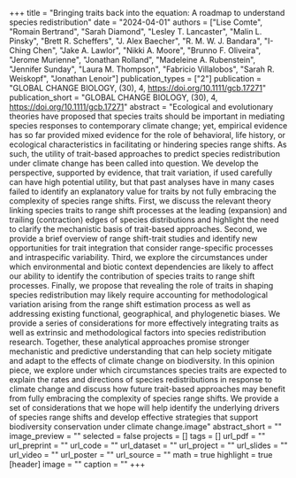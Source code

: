 +++
title = "Bringing traits back into the equation: A roadmap to understand species redistribution"
date = "2024-04-01"
authors = ["Lise Comte", "Romain Bertrand", "Sarah Diamond", "Lesley T. Lancaster", "Malin L. Pinsky", "Brett R. Scheffers", "J. Alex Baecher", "R. M. W. J. Bandara", "I-Ching Chen", "Jake A. Lawlor", "Nikki A. Moore", "Brunno F. Oliveira", "Jerome Murienne", "Jonathan Rolland", "Madeleine A. Rubenstein", "Jennifer Sunday", "Laura M. Thompson", "Fabricio Villalobos", "Sarah R. Weiskopf", "Jonathan Lenoir"]
publication_types = ["2"]
publication = "GLOBAL CHANGE BIOLOGY, (30), 4, https://doi.org/10.1111/gcb.17271"
publication_short = "GLOBAL CHANGE BIOLOGY, (30), 4, https://doi.org/10.1111/gcb.17271"
abstract = "Ecological and evolutionary theories have proposed that species traits should be important in mediating species responses to contemporary climate change; yet, empirical evidence has so far provided mixed evidence for the role of behavioral, life history, or ecological characteristics in facilitating or hindering species range shifts. As such, the utility of trait-based approaches to predict species redistribution under climate change has been called into question. We develop the perspective, supported by evidence, that trait variation, if used carefully can have high potential utility, but that past analyses have in many cases failed to identify an explanatory value for traits by not fully embracing the complexity of species range shifts. First, we discuss the relevant theory linking species traits to range shift processes at the leading (expansion) and trailing (contraction) edges of species distributions and highlight the need to clarify the mechanistic basis of trait-based approaches. Second, we provide a brief overview of range shift-trait studies and identify new opportunities for trait integration that consider range-specific processes and intraspecific variability. Third, we explore the circumstances under which environmental and biotic context dependencies are likely to affect our ability to identify the contribution of species traits to range shift processes. Finally, we propose that revealing the role of traits in shaping species redistribution may likely require accounting for methodological variation arising from the range shift estimation process as well as addressing existing functional, geographical, and phylogenetic biases. We provide a series of considerations for more effectively integrating traits as well as extrinsic and methodological factors into species redistribution research. Together, these analytical approaches promise stronger mechanistic and predictive understanding that can help society mitigate and adapt to the effects of climate change on biodiversity. In this opinion piece, we explore under which circumstances species traits are expected to explain the rates and directions of species redistributions in response to climate change and discuss how future trait-based approaches may benefit from fully embracing the complexity of species range shifts. We provide a set of considerations that we hope will help identify the underlying drivers of species range shifts and develop effective strategies that support biodiversity conservation under climate change.image"
abstract_short = ""
image_preview = ""
selected = false
projects = []
tags = []
url_pdf = ""
url_preprint = ""
url_code = ""
url_dataset = ""
url_project = ""
url_slides = ""
url_video = ""
url_poster = ""
url_source = ""
math = true
highlight = true
[header]
image = ""
caption = ""
+++
